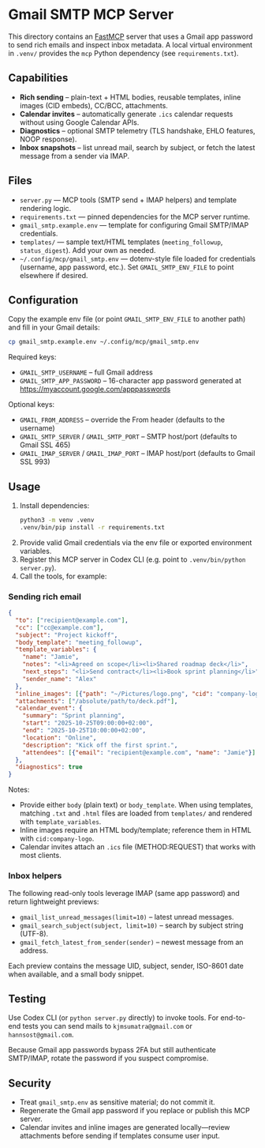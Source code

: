 # Gmail SMTP MCP Server

This directory contains an [FastMCP](https://github.com/modelcontextprotocol) server that uses a Gmail app password to send rich emails and inspect inbox metadata. A local virtual environment in `.venv/` provides the `mcp` Python dependency (see `requirements.txt`).

## Capabilities

- **Rich sending** – plain-text + HTML bodies, reusable templates, inline images (CID embeds), CC/BCC, attachments.
- **Calendar invites** – automatically generate `.ics` calendar requests without using Google Calendar APIs.
- **Diagnostics** – optional SMTP telemetry (TLS handshake, EHLO features, NOOP response).
- **Inbox snapshots** – list unread mail, search by subject, or fetch the latest message from a sender via IMAP.

## Files

- `server.py` — MCP tools (SMTP send + IMAP helpers) and template rendering logic.
- `requirements.txt` — pinned dependencies for the MCP server runtime.
- `gmail_smtp.example.env` — template for configuring Gmail SMTP/IMAP credentials.
- `templates/` — sample text/HTML templates (`meeting_followup`, `status_digest`). Add your own as needed.
- `~/.config/mcp/gmail_smtp.env` — dotenv-style file loaded for credentials (username, app password, etc.). Set `GMAIL_SMTP_ENV_FILE` to point elsewhere if desired.

## Configuration

Copy the example env file (or point `GMAIL_SMTP_ENV_FILE` to another path) and fill in your Gmail details:

```bash
cp gmail_smtp.example.env ~/.config/mcp/gmail_smtp.env
```

Required keys:

- `GMAIL_SMTP_USERNAME` – full Gmail address
- `GMAIL_SMTP_APP_PASSWORD` – 16-character app password generated at https://myaccount.google.com/apppasswords

Optional keys:

- `GMAIL_FROM_ADDRESS` – override the From header (defaults to the username)
- `GMAIL_SMTP_SERVER` / `GMAIL_SMTP_PORT` – SMTP host/port (defaults to Gmail SSL 465)
- `GMAIL_IMAP_SERVER` / `GMAIL_IMAP_PORT` – IMAP host/port (defaults to Gmail SSL 993)

## Usage

1. Install dependencies:
   ```bash
   python3 -m venv .venv
   .venv/bin/pip install -r requirements.txt
   ```
2. Provide valid Gmail credentials via the env file or exported environment variables.
3. Register this MCP server in Codex CLI (e.g. point to `.venv/bin/python server.py`).
4. Call the tools, for example:

### Sending rich email

```json
{
  "to": ["recipient@example.com"],
  "cc": ["cc@example.com"],
  "subject": "Project kickoff",
  "body_template": "meeting_followup",
  "template_variables": {
    "name": "Jamie",
    "notes": "<li>Agreed on scope</li><li>Shared roadmap deck</li>",
    "next_steps": "<li>Send contract</li><li>Book sprint planning</li>",
    "sender_name": "Alex"
  },
  "inline_images": [{"path": "~/Pictures/logo.png", "cid": "company-logo"}],
  "attachments": ["/absolute/path/to/deck.pdf"],
  "calendar_event": {
    "summary": "Sprint planning",
    "start": "2025-10-25T09:00:00+02:00",
    "end": "2025-10-25T10:00:00+02:00",
    "location": "Online",
    "description": "Kick off the first sprint.",
    "attendees": [{"email": "recipient@example.com", "name": "Jamie"}]
  },
  "diagnostics": true
}
```

Notes:

- Provide either `body` (plain text) or `body_template`. When using templates, matching `.txt` and `.html` files are loaded from `templates/` and rendered with `template_variables`.
- Inline images require an HTML body/template; reference them in HTML with `cid:company-logo`.
- Calendar invites attach an `.ics` file (METHOD:REQUEST) that works with most clients.

### Inbox helpers

The following read-only tools leverage IMAP (same app password) and return lightweight previews:

- `gmail_list_unread_messages(limit=10)` – latest unread messages.
- `gmail_search_subject(subject, limit=10)` – search by subject string (UTF-8).
- `gmail_fetch_latest_from_sender(sender)` – newest message from an address.

Each preview contains the message UID, subject, sender, ISO-8601 date when available, and a small body snippet.

## Testing

Use Codex CLI (or `python server.py` directly) to invoke tools. For end-to-end tests you can send mails to `kjmsumatra@gmail.com` or `hannsost@gmail.com`.

Because Gmail app passwords bypass 2FA but still authenticate SMTP/IMAP, rotate the password if you suspect compromise.

## Security

- Treat `gmail_smtp.env` as sensitive material; do not commit it.
- Regenerate the Gmail app password if you replace or publish this MCP server.
- Calendar invites and inline images are generated locally—review attachments before sending if templates consume user input.

